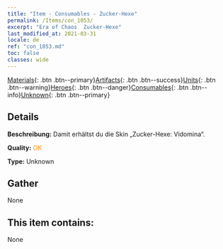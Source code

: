 ```yaml
---
title: "Item - Consumables - Zucker-Hexe"
permalink: /Items/con_1053/
excerpt: "Era of Chaos  Zucker-Hexe"
last_modified_at: 2021-03-31
locale: de
ref: "con_1053.md"
toc: false
classes: wide
---
```

 [Materials](/de/Items/){: .btn .btn--primary}[Artifacts](/de/Items/Artifacts/){: .btn .btn--success}[Units](/de/Items/Units/){: .btn .btn--warning}[Heroes](/de/Items/Heroes/){: .btn .btn--danger}[Consumables](/de/Items/Consumables/){: .btn .btn--info}[Unknown](/de/Items/Unknown/){: .btn .btn--primary}

## Details
 **Beschreibung:** Damit erhältst du die Skin „Zucker-Hexe: Vidomina“.

 **Quality:** <span style="color: #FF8C00">OK</span>

 **Type:** Unknown

## Gather

  None

## This item contains:

  None

